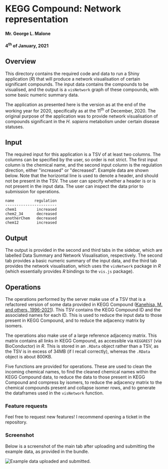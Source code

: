 # KEGG Compound:  Network representation
#### Mr. George L. Malone
#### 4<sup>th</sup> of January, 2021

## Overview

This directory contains the required code and data to run a Shiny application
(*R*) that will produce a network visualisation of certain significant
compounds.  The input data contains the compounds to be visualised, and the
output is a `visNetwork` graph of these compounds, with some basic numeric
summary data.

The application as presented here is the version as at the end of the working
year for 2020, specifically as at the 11<sup>th</sup> of December, 2020.  The
original purpose of the application was to provide network visualisation of
compounds significant in the *H. sapiens* metabolism under certain disease
statuses.

## Input

The required input for this application is a TSV of at least two columns.  The
columns can be specified by the user, so order is not strict.  The first input
column is the chemical name, and the second input column is the regulation
direction, either "increased" or "decreased".  Example data are shown below.
Note that the horizontal line is used to denote a header, and should not be
present in the TSV.  The user can specify whether a header is or is not present
in the input data.  The user can inspect the data prior to submission for
operations.

```
name         regulation
-----------------------
chem1         increased
chem2_34      decreased
anotherChem   decreased
chem12        increased
```

## Output

The output is provided in the second and third tabs in the sidebar, which are
labelled Data Summary and Network Visualisation, respectively.  The second tab
provides a basic numeric summary of the input data, and the third tab provides
the network visualisation, which uses the `visNetwork` package in *R* (which
essentially provides *R* bindings to the `vis.js` package).

## Operations

The operations performed by the server make use of a TSV that is a refactored
version of some data provided in KEGG Compound ([Kanehisa, M. and others,
1996-2021](https://www.genome.jp/kegg/)).  This TSV contains the KEGG Compound
ID and the associated names for each ID.  This is used to reduce the input data
to those present in KEGG Compound, and to reduce the adjacency matrix by
isomers.

The operations also make use of a large reference adjacency matrix.  This
matrix contains all links in KEGG Compound, as accessible via `KEGGREST` (via
BioConductor) in *R*.  This is stored in an `.RData` object rather than a TSV,
as the TSV is in excess of 34MB (if I recall correctly), whereas the `.RData`
object is about 800KB.

Five functions are provided for operations.  These are used to clean the
incoming chemical names, to find the cleaned chemical names within the KEGG
Compound data, to reduce the data to those present in KEGG Compound and
compress by isomers, to reduce the adjacency matrix to the chemical compounds
present and collapse isomer rows, and to generate the dataframes used in the
`visNetwork` function.

### Feature requests

Feel free to request new features!  I recommend opening a ticket in the
repository.

### Screenshot

Below is a screenshot of the main tab after uploading and submitting the
example data, as provided in the bundle.

![Example data uploaded and submitted.](screenshotDemo.png?raw=true "KEGG
Compound network application demo screenshot")
